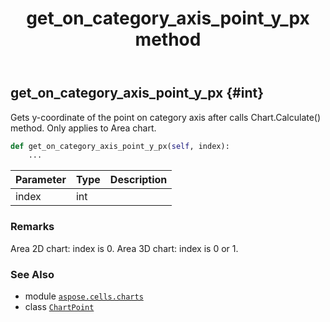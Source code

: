 ﻿---
title: get_on_category_axis_point_y_px method
second_title: Aspose.Cells for Python via .NET API References
description: 
type: docs
weight: 70
url: /aspose.cells.charts/chartpoint/get_on_category_axis_point_y_px/
is_root: false
---

## get_on_category_axis_point_y_px {#int}

Gets y-coordinate of the point on category axis after calls Chart.Calculate() method. Only applies to Area chart.



```python
def get_on_category_axis_point_y_px(self, index):
    ...
```


| Parameter | Type | Description |
| :- | :- | :- |
| index | int |  |
### Remarks

Area 2D chart: index is 0.
Area 3D chart: index is 0 or 1.


### See Also
* module [`aspose.cells.charts`](../../)
* class [`ChartPoint`](/cells/python-net/aspose.cells.charts/chartpoint)
